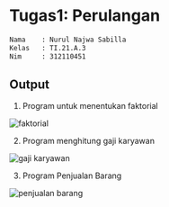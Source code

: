 # Tugas1: Perulangan

```bash
Nama    : Nurul Najwa Sabilla
Kelas   : TI.21.A.3
Nim     : 312110451
```

## Output

1. Program untuk menentukan faktorial

![faktorial](<img width="323" alt="faktorial_nurul_najwa" src="https://github.com/nsabilla/PemrogramanVisual-Tugas1/assets/118416658/9895aac7-2646-4a49-a719-59fe1a6ac5cf">)

2. Program menghitung gaji karyawan

![gaji karyawan](<img width="266" alt="perhitungan_gaji_nurul_najwa" src="https://github.com/nsabilla/PemrogramanVisual-Tugas1/assets/118416658/ba1cc661-bfab-45dc-88fe-479cc4bbc66c">)

3. Program Penjualan Barang

![penjualan barang](<img width="295" alt="perhitungan_penjualan_nurul_najwa" src="https://github.com/nsabilla/PemrogramanVisual-Tugas1/assets/118416658/bf66cc34-b123-4b9d-8803-1b5d331e5482">)